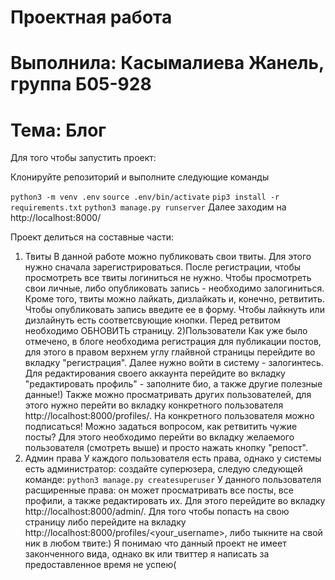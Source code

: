 Проектная работа
==
Выполнила: Касымалиева Жанель, группа Б05-928
==
Тема: Блог
==

Для того чтобы запустить проект:

Клонируйте репозиторий и выполните следующие команды

`python3 -m venv .env`
`source .env/bin/activate`
`pip3 install -r requirements.txt`
`python3 manage.py runserver`
Далее заходим на http://localhost:8000/

Проект делиться на составные части:
1) Твиты
В данной работе можно публиковать свои твиты.
Для этого нужно сначала зарегистрироваться. После регистрации, чтобы просмотреть все твиты логиниться не нужно. Чтобы просмотреть свои личные, либо опубликовать запись - необходимо залогиниться. Кроме того, твиты можно лайкать, дизлайкать и, конечно, ретвитить. Чтобы опубликовать запись введите ее в форму. Чтобы лайкнуть или дизлайнуть есть соответсвующие кнопки. Перед ретвитом необходимо ОБНОВИТЬ страницу.
2)Пользователи
Как уже было отмечено, в блоге необходима регистрация для публикации постов, для этого в правом верхнем углу глайвной страницы перейдите во вкладку "регистрация". Далее нужно войти в систему - залогинтесь. Для редактирования своего аккаунта перейдите во вкладку "редактировать профиль" - заполните био, а также другие полезные данные!)
Также можно просматривать других пользователей, для этого нужно перейти во вкладку конкретного пользователя http://localhost:8000/profiles/<username>. На конкретного пользователя можно подписаться!
  Можно задаться вопросом, как ретвитить чужие посты? Для этого необходимо перейти во вкладку желаемого пользователя (смотреть выше) и просто нажать кнопку "репост".
 3) Админ права
 У каждого пользователя есть права, однако у системы есть администратор: создайте суперюзера, следую следующей команде:
 `python3 manage.py createsuperuser`
  У данного пользователя расщиренные права: он может просматривать все посты, все профили, а также редактировать их. Для этого перейдите во вкладку http://localhost:8000/admin/.
Для того чтобы попасть на свою страницу либо перейдите на вкладку http://localhost:8000/profiles/<your_username>, либо тыкните на свой ник в любом твите:)
Я понимаю что данный проект не имеет законченного вида, однако вк или твиттер я написать за предоставленное время не успею(

